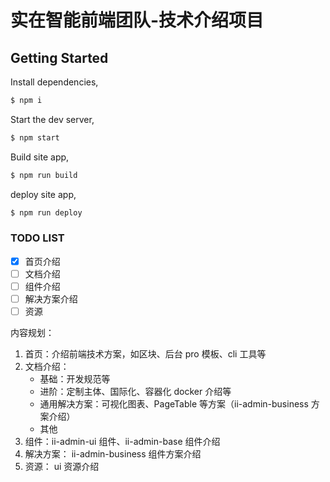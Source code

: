 # 实在智能前端团队-技术介绍项目

## Getting Started

Install dependencies,

```bash
$ npm i
```

Start the dev server,

```bash
$ npm start
```

Build site app,

```bash
$ npm run build
```

deploy site app,

```bash
$ npm run deploy
```

### TODO LIST

- [x] 首页介绍
- [ ] 文档介绍
- [ ] 组件介绍
- [ ] 解决方案介绍
- [ ] 资源

内容规划：

1. 首页：介绍前端技术方案，如区块、后台 pro 模板、cli 工具等
2. 文档介绍：
   - 基础：开发规范等
   - 进阶：定制主体、国际化、容器化 docker 介绍等
   - 通用解决方案：可视化图表、PageTable 等方案（ii-admin-business 方案介绍）
   - 其他
3. 组件：ii-admin-ui 组件、ii-admin-base 组件介绍
4. 解决方案： ii-admin-business 组件方案介绍
5. 资源： ui 资源介绍
